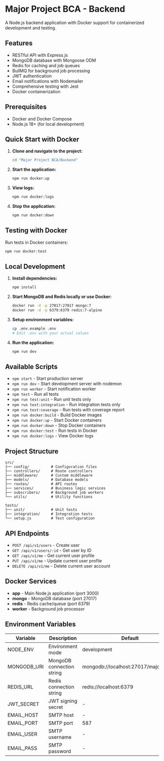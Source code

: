 # Major Project BCA - Backend

A Node.js backend application with Docker support for containerized development and testing.

## Features

- RESTful API with Express.js
- MongoDB database with Mongoose ODM
- Redis for caching and job queues
- BullMQ for background job processing
- JWT authentication
- Email notifications with Nodemailer
- Comprehensive testing with Jest
- Docker containerization

## Prerequisites

- Docker and Docker Compose
- Node.js 18+ (for local development)

## Quick Start with Docker

1. **Clone and navigate to the project:**
   ```bash
   cd "Major Project BCA/Backend"
   ```

2. **Start the application:**
   ```bash
   npm run docker:up
   ```

3. **View logs:**
   ```bash
   npm run docker:logs
   ```

4. **Stop the application:**
   ```bash
   npm run docker:down
   ```

## Testing with Docker

Run tests in Docker containers:
```bash
npm run docker:test
```

## Local Development

1. **Install dependencies:**
   ```bash
   npm install
   ```

2. **Start MongoDB and Redis locally or use Docker:**
   ```bash
   docker run -d -p 27017:27017 mongo:7
   docker run -d -p 6379:6379 redis:7-alpine
   ```

3. **Setup environment variables:**
   ```bash
   cp .env.example .env
   # Edit .env with your actual values
   ```

4. **Run the application:**
   ```bash
   npm run dev
   ```

## Available Scripts

- `npm start` - Start production server
- `npm run dev` - Start development server with nodemon
- `npm run worker` - Start notification worker
- `npm test` - Run all tests
- `npm run test:unit` - Run unit tests only
- `npm run test:integration` - Run integration tests only
- `npm run test:coverage` - Run tests with coverage report
- `npm run docker:build` - Build Docker images
- `npm run docker:up` - Start Docker containers
- `npm run docker:down` - Stop Docker containers
- `npm run docker:test` - Run tests in Docker
- `npm run docker:logs` - View Docker logs

## Project Structure

```
src/
├── config/          # Configuration files
├── controllers/     # Route controllers
├── middleware/      # Custom middleware
├── models/          # Database models
├── routes/          # API routes
├── services/        # Business logic services
├── subscribers/     # Background job workers
└── utils/           # Utility functions

tests/
├── unit/            # Unit tests
├── integration/     # Integration tests
└── setup.js         # Test configuration
```

## API Endpoints

- `POST /api/v1/users` - Create user
- `GET /api/v1/users/:id` - Get user by ID
- `GET /api/v1/me` - Get current user profile
- `PUT /api/v1/me` - Update current user profile
- `DELETE /api/v1/me` - Delete current user account

## Docker Services

- **app** - Main Node.js application (port 3000)
- **mongo** - MongoDB database (port 27017)
- **redis** - Redis cache/queue (port 6379)
- **worker** - Background job processor

## Environment Variables

| Variable | Description | Default |
|----------|-------------|---------|
| NODE_ENV | Environment mode | development |
| MONGODB_URI | MongoDB connection string | mongodb://localhost:27017/majorproject |
| REDIS_URL | Redis connection string | redis://localhost:6379 |
| JWT_SECRET | JWT signing secret | - |
| EMAIL_HOST | SMTP host | - |
| EMAIL_PORT | SMTP port | 587 |
| EMAIL_USER | SMTP username | - |
| EMAIL_PASS | SMTP password | - |